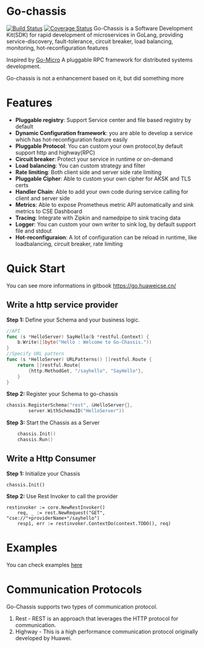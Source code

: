 # Go-chassis
[![Build Status](https://travis-ci.org/ServiceComb/go-chassis.svg?branch=master)](https://travis-ci.org/ServiceComb/go-chassis)  [![Coverage Status](https://coveralls.io/repos/github/ServiceComb/go-chassis/badge.svg)](https://coveralls.io/github/ServiceComb/go-chassis)
Go-Chassis is a Software Development Kit(SDK) for rapid development of microservices in GoLang,
 providing service-discovery,  fault-tolerance, circuit breaker, load balancing, monitoring, hot-reconfiguration features 

Inspired by [Go-Micro](https://github.com/micro/go-micro)
A pluggable RPC framework for distributed systems development.

Go-chassis is not a enhancement based on it, but  did something more
# Features
 - **Pluggable registry**: Support Service center and file based registry by default
 - **Dynamic Configuration framework**:  you are able to develop a service which has hot-reconfiguration  feature easily
 - **Pluggable Protocol**: You can custom your own protocol,by default support http and highway(RPC)
 - **Circuit breaker**: Protect your service in runtime or on-demand
 - **Load balancing**: You can custom strategy and filter
 - **Rate limiting**: Both client side and server side rate limiting
 - **Pluggable Cipher**: Able to custom your own cipher for AKSK and TLS certs
 - **Handler Chain**: Able to add your own code during service calling for client and server side
 - **Metrics**: Able to expose Prometheus metric API automatically and sink metrics to CSE Dashboard
 - **Tracing**: Integrate with Zipkin and namedpipe to sink tracing data
 - **Logger**: You can custom your own writer to sink log, by default support file and stdout
 - **Hot-reconfiguraion**: A lot of configuration can be reload in runtime, like loadbalancing, circuit breaker, rate limiting
 
# Quick Start
You can see more informations in gitbook https://go.huaweicse.cn/

## Write a http service provider

<b>Step 1:</b>
Define your Schema and your business logic.

```go
//API
func (s *HelloServer) SayHello(b *restful.Context) {
	b.Write([]byte("Hello : Welcome to Go-Chassis."))
}
//Specify URL pattern
func (s *HelloServer) URLPatterns() []restful.Route {
	return []restful.Route{
		{http.MethodGet, "/sayhello", "SayHello"},
	}
}
```

<b>Step 2:</b>
Register your Schema to go-chassis
```go
chassis.RegisterSchema("rest", &HelloServer{},
		server.WithSchemaID("HelloServer"))
```

<b>Step 3:</b>
Start the Chassis as a Server
```go
	chassis.Init()
	chassis.Run()
```

## Write a Http Consumer

<b>Step 1:</b>
Initialize your Chassis
```
chassis.Init()

```
<b>Step 2:</b>
Use Rest Invoker to call the provider
```
restinvoker := core.NewRestInvoker()
	req, _ := rest.NewRequest("GET", "cse://"+providerName+"/sayhello")
	resp1, err := restinvoker.ContextDo(context.TODO(), req)
```

# Examples
You can check examples [here](examples)
# Communication Protocols
Go-Chassis supports two types of communication protocol.
1. Rest - REST is an approach that leverages the HTTP protocol for communication.
2. Highway - This is a high performance communication protocol originally developed by Huawei. 

